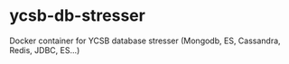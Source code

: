 # ycsb-db-stresser
Docker container for YCSB database stresser (Mongodb, ES, Cassandra, Redis, JDBC, ES...)
